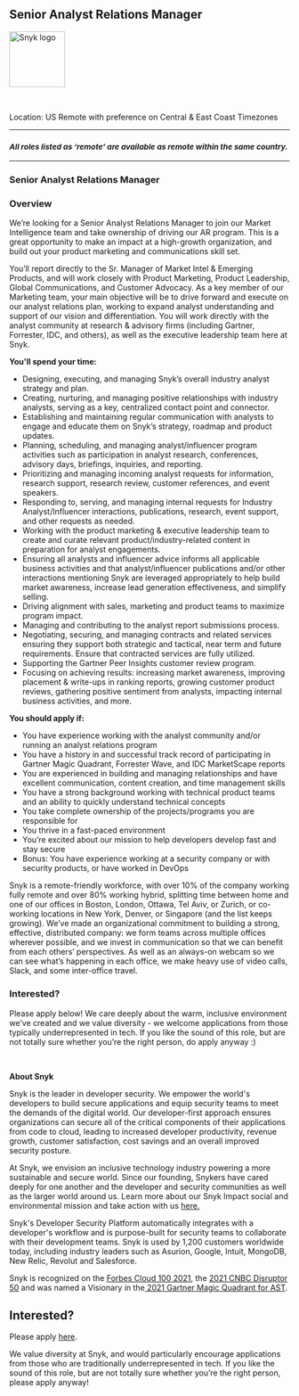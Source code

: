 Senior Analyst Relations Manager
---

<img src="https://res.cloudinary.com/snyk/image/upload/v1537345894/press-kit/brand/logo-black.png" width="100" alt="Snyk logo" />

<p>&nbsp;</p>
<p>Location: US Remote with preference on Central &amp; East Coast Timezones</p>
<hr>
<h3><em><strong><sub>All roles listed as ‘remote’ are available as remote within the same country.</sub></strong></em></h3>
<hr>
<h3>Senior Analyst Relations Manager</h3>
<h3><strong>Overview</strong></h3>
<p><span style="font-weight: 400;">We’re looking for a Senior Analyst Relations Manager to join our Market Intelligence team and take ownership of driving our AR program. This is a great opportunity to make an impact at a high-growth organization, and build out your product marketing and communications skill set.</span></p>
<p><span style="font-weight: 400;">You’ll report directly to the Sr. Manager of Market Intel &amp; Emerging Products, and will work closely with Product Marketing, Product Leadership, Global Communications, and Customer Advocacy. As a key member of our Marketing team, your main objective will be to drive forward and execute on our analyst relations plan, working to expand analyst understanding and support of our vision and differentiation. You will work directly with the analyst community at research &amp; advisory firms (including Gartner, Forrester, IDC, and others), as well as the executive leadership team here at Snyk.</span></p>
<p><strong>You'll spend your time:</strong></p>
<ul>
<li style="font-weight: 400;"><span style="font-weight: 400;">Designing, executing, and managing Snyk’s overall industry analyst strategy and plan.</span></li>
<li style="font-weight: 400;"><span style="font-weight: 400;">Creating, nurturing, and managing positive relationships with industry analysts, serving as a key, centralized contact point and connector.</span></li>
<li style="font-weight: 400;"><span style="font-weight: 400;">Establishing and maintaining regular communication with analysts to engage and educate them on Snyk’s strategy, roadmap and product updates.</span></li>
<li style="font-weight: 400;"><span style="font-weight: 400;">Planning, scheduling, and managing analyst/influencer program activities such as participation in analyst research, conferences, advisory days, briefings, inquiries, and reporting.</span></li>
<li style="font-weight: 400;"><span style="font-weight: 400;">Prioritizing and managing incoming analyst requests for information, research support, research review, customer references, and event speakers.</span></li>
<li style="font-weight: 400;"><span style="font-weight: 400;">Responding to, serving, and managing internal requests for Industry Analyst/Influencer interactions, publications, research, event support, and other requests as needed.</span></li>
<li style="font-weight: 400;"><span style="font-weight: 400;">Working with the product marketing &amp; executive leadership team to create and curate relevant product/industry-related content in preparation for analyst engagements.</span></li>
<li style="font-weight: 400;"><span style="font-weight: 400;">Ensuring all analysts and influencer advice informs all applicable business activities and that analyst/influencer publications and/or other interactions mentioning Snyk are leveraged appropriately to help build market awareness, increase lead generation effectiveness, and simplify selling.</span></li>
<li style="font-weight: 400;"><span style="font-weight: 400;">Driving alignment with sales, marketing and product teams to maximize program impact.</span></li>
<li style="font-weight: 400;"><span style="font-weight: 400;">Managing and contributing to the analyst report submissions process.</span></li>
<li style="font-weight: 400;"><span style="font-weight: 400;">Negotiating, securing, and managing contracts and related services ensuring they support both strategic and tactical, near term and future requirements. Ensure that contracted services are fully utilized.</span></li>
<li style="font-weight: 400;"><span style="font-weight: 400;">Supporting the Gartner Peer Insights customer review program.</span></li>
<li style="font-weight: 400;"><span style="font-weight: 400;">Focusing on achieving results: increasing market awareness, improving placement &amp; write-ups in ranking reports, growing customer product reviews, gathering positive sentiment from analysts, impacting internal business activities, and more.</span></li>
</ul>
<p><strong>You should apply if:</strong></p>
<ul>
<li style="font-weight: 400;"><span style="font-weight: 400;">You have experience working with the analyst community and/or running an analyst relations program</span></li>
<li style="font-weight: 400;"><span style="font-weight: 400;">You have a history in and successful track record of participating in Gartner Magic Quadrant, Forrester Wave, and IDC MarketScape reports</span></li>
<li style="font-weight: 400;"><span style="font-weight: 400;">You are experienced in building and managing relationships and have excellent communication, content creation, and time management skills</span></li>
<li style="font-weight: 400;"><span style="font-weight: 400;">You have a strong background working with technical product teams and an ability to quickly understand technical concepts</span></li>
<li style="font-weight: 400;"><span style="font-weight: 400;">You take complete ownership of the projects/programs you are responsible for</span></li>
<li style="font-weight: 400;"><span style="font-weight: 400;">You thrive in a fast-paced environment</span></li>
<li style="font-weight: 400;"><span style="font-weight: 400;">You’re excited about our mission to help developers develop fast and stay secure</span></li>
<li style="font-weight: 400;"><span style="font-weight: 400;">Bonus: You have experience working at a security company or with security products, or have worked in DevOps</span></li>
</ul>
<p><span style="font-weight: 400;">Snyk is a remote-friendly workforce, with over 10% of the company working fully remote and over 80% working hybrid, splitting time between home and one of our offices in Boston, London, Ottawa, Tel Aviv, or Zurich, or co-working locations in New York, Denver, or Singapore (and the list keeps growing). We’ve made an organizational commitment to building a strong, effective, distributed company: we form teams across multiple offices wherever possible, and we invest in communication so that we can benefit from each others’ perspectives. As well as an always-on webcam so we can see what’s happening in each office, we make heavy use of video calls, Slack, and some inter-office travel.</span></p>
<h3><strong>Interested?</strong></h3>
<p><span style="font-weight: 400;">Please apply below! We care deeply about the warm, inclusive environment we’ve created and we value diversity - we welcome applications from those typically underrepresented in tech. If you like the sound of this role, but are not totally sure whether you’re the right person, do apply anyway :)</span></p>
<p>&nbsp;</p><div class="content-conclusion"><p><strong>About Snyk</strong></p>
<p><span style="font-weight: 400;">Snyk is the leader in developer security. We empower the world's developers to build secure applications and equip security teams to meet the demands of the digital world. Our developer-first approach ensures organizations can secure all of the critical components of their applications from code to cloud, leading to increased developer productivity, revenue growth, customer satisfaction, cost savings and an overall improved security posture.&nbsp;</span></p>
<p><span style="font-weight: 400;">At Snyk, we envision an inclusive technology industry powering a more sustainable and secure world.</span> <span style="font-weight: 400;">Since our founding, Snykers have cared deeply for one another and the developer and security communities as well as the larger world around us. Learn more about our Snyk Impact social and environmental mission and take action with us </span><a href="https://snyk.io/about/snyk-impact/"><span style="font-weight: 400;">here.</span></a></p>
<p><span style="font-weight: 400;">Snyk's Developer Security Platform automatically integrates with a developer's workflow and is purpose-built for security teams to collaborate with their development teams. Snyk is used by 1,200 customers worldwide today, including industry leaders such as Asurion, Google, Intuit, MongoDB, New Relic, Revolut and Salesforce.</span></p>
<p><span style="font-weight: 400;">Snyk is recognized on the </span><a href="https://www.forbes.com/cloud100/#6f24b5ba5f94"><span style="font-weight: 400;">Forbes Cloud 100 2021</span></a><span style="font-weight: 400;">, the </span><a href="https://www.cnbc.com/2021/05/25/these-are-the-2021-cnbc-disruptor-50-companies.html"><span style="font-weight: 400;">2021 CNBC Disruptor 50</span></a><span style="font-weight: 400;"> and was named a Visionary in the</span><a href="https://snyk.io/blog/snyk-visionary-2021-gartner-magic-quadrant-for-ast/"><span style="font-weight: 400;"> 2021 Gartner Magic Quadrant for AST</span></a><span style="font-weight: 400;">.</span></p></div>

Interested?
---

Please apply [here](https://boards.greenhouse.io/snyk/jobs/5952856002#app).

We value diversity at Snyk, and would particularly encourage applications from those who are traditionally underrepresented in tech.
If you like the sound of this role, but are not totally sure whether you’re the right person, please apply anyway!

